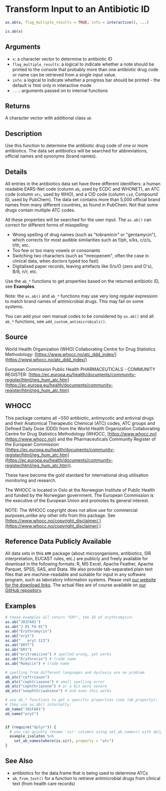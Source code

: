 # Transform Input to an Antibiotic ID

```r
as.ab(x, flag_multiple_results = TRUE, info = interactive(), ...)

is.ab(x)
```

## Arguments

- `x`: a character vector to determine to antibiotic ID
- `flag_multiple_results`: a logical to indicate whether a note should be printed to the console that probably more than one antibiotic drug code or name can be retrieved from a single input value.
- `info`: a logical to indicate whether a progress bar should be printed - the default is `TRUE` only in interactive mode
- `...`: arguments passed on to internal functions

## Returns

A character vector with additional class `ab`

## Description

Use this function to determine the antibiotic drug code of one or more antibiotics. The data set antibiotics will be searched for abbreviations, official names and synonyms (brand names).

## Details

All entries in the antibiotics data set have three different identifiers: a human readable EARS-Net code (column `ab`, used by ECDC and WHONET), an ATC code (column `atc`, used by WHO), and a CID code (column `cid`, Compound ID, used by PubChem). The data set contains more than 5,000 official brand names from many different countries, as found in PubChem. Not that some drugs contain multiple ATC codes.

All these properties will be searched for the user input. The `as.ab()` can correct for different forms of misspelling:

 * Wrong spelling of drug names (such as "tobramicin" or "gentamycin"), which corrects for most audible similarities such as f/ph, x/ks, c/z/s, t/th, etc.
 * Too few or too many vowels or consonants
 * Switching two characters (such as "mreopenem", often the case in clinical data, when doctors typed too fast)
 * Digitalised paper records, leaving artefacts like 0/o/O (zero and O's), B/8, n/r, etc.

Use the `ab_*` functions to get properties based on the returned antibiotic ID, see **Examples**.

Note: the `as.ab()` and `ab_*` functions may use very long regular expression to match brand names of antimicrobial drugs. This may fail on some systems.

You can add your own manual codes to be considered by `as.ab()` and all `ab_*` functions, see `add_custom_antimicrobials()`.

## Source

 World Health Organization (WHO) Collaborating Centre for Drug Statistics Methodology: [https://www.whocc.no/atc_ddd_index/](https://www.whocc.no/atc_ddd_index/)

European Commission Public Health PHARMACEUTICALS - COMMUNITY REGISTER: [https://ec.europa.eu/health/documents/community-register/html/reg_hum_atc.htm](https://ec.europa.eu/health/documents/community-register/html/reg_hum_atc.htm)

## WHOCC

 This package contains all ~550 antibiotic, antimycotic and antiviral drugs and their Anatomical Therapeutic Chemical (ATC) codes, ATC groups and Defined Daily Dose (DDD) from the World Health Organization Collaborating Centre for Drug Statistics Methodology (WHOCC, [https://www.whocc.no](https://www.whocc.no)) and the Pharmaceuticals Community Register of the European Commission ([https://ec.europa.eu/health/documents/community-register/html/reg_hum_atc.htm](https://ec.europa.eu/health/documents/community-register/html/reg_hum_atc.htm)).

These have become the gold standard for international drug utilisation monitoring and research.

The WHOCC is located in Oslo at the Norwegian Institute of Public Health and funded by the Norwegian government. The European Commission is the executive of the European Union and promotes its general interest.

NOTE: The WHOCC copyright does not allow use for commercial purposes,unlike any other info from this package. See [https://www.whocc.no/copyright_disclaimer/.](https://www.whocc.no/copyright_disclaimer/.)

## Reference Data Publicly Available

 All data sets in this `AMR` package (about microorganisms, antibiotics, SIR interpretation, EUCAST rules, etc.) are publicly and freely available for download in the following formats: R, MS Excel, Apache Feather, Apache Parquet, SPSS, SAS, and Stata. We also provide tab-separated plain text files that are machine-readable and suitable for input in any software program, such as laboratory information systems. Please visit [our website for the download links](https://msberends.github.io/AMR/articles/datasets.html). The actual files are of course available on [our GitHub repository](https://github.com/msberends/AMR/tree/main/data-raw).

## Examples

```r
# these examples all return "ERY", the ID of erythromycin:
as.ab("J01FA01")
as.ab("J 01 FA 01")
as.ab("Erythromycin")
as.ab("eryt")
as.ab("   eryt 123")
as.ab("ERYT")
as.ab("ERY")
as.ab("eritromicine") # spelled wrong, yet works
as.ab("Erythrocin") # trade name
as.ab("Romycin") # trade name

# spelling from different languages and dyslexia are no problem
ab_atc("ceftriaxon")
ab_atc("cephtriaxone") # small spelling error
ab_atc("cephthriaxone") # or a bit more severe
ab_atc("seephthriaaksone") # and even this works

# use ab_* functions to get a specific properties (see ?ab_property);
# they use as.ab() internally:
ab_name("J01FA01")
ab_name("eryt")


if (require("dplyr")) {
  # you can quickly rename 'sir' columns using set_ab_names() with dplyr:
  example_isolates %>%
    set_ab_names(where(is.sir), property = "atc")
}
```

## See Also

 * antibiotics for the data.frame that is being used to determine ATCs
 * `ab_from_text()` for a function to retrieve antimicrobial drugs from clinical text (from health care records)




